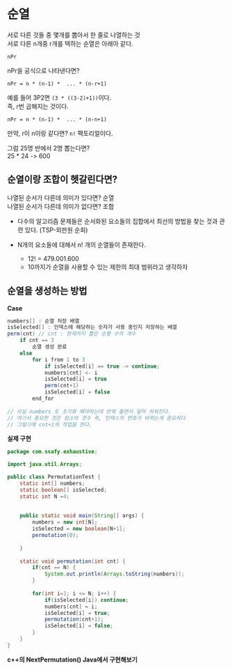 # 순열 
서로 다른 것들 중 몇개를 뽑아서 한 줄로 나열하는 것  
서로 다른 n개중 r개를 택하는 순열은 아래아 같다.  
```
nPr   
```
nPr을 공식으로 나타낸다면?   
```
nPr = n * (n-1) *  ... * (n-r+1)
```
예를 들어 3P2면 `(3 * ((3-2)+1))`이다.     
즉, r번 곱해지는 것이다.  
    
```   
nPr = n * (n-1) *  ... * (n-n+1)  
```
만약, r이 n이랑 같다면? `n!` 팩토리얼이다.  
   

그럼 25명 반에서 2명 뽑는다면?  
25 * 24 -> 600    
          
## 순열이랑 조합이 헷갈린다면?     
나열된 순서가 다른데 의미가 있다면? 순열      
나열된 순서가 다른데 의미가 없다면? 조합           
    
* 다수의 알고리즘 문제들은 순서화된 요소들의 집합에서 최선의 방법을 찾는 것과 관련 있다. (TSP-외판원 순회)        
    
* N개의 요소들에 대해서 n! 개의 순열들이 존재한다.  
  * 12! = 479.001.600     
  * 10까지가 순열을 사용할 수 있는 제한의 최대 범위라고 생각하자           
  
## 순열을 생성하는 방법

**Case**
```java
numbers[] : 순열 저장 배열 
isSelected[] : 인덱스에 해당하는 숫자가 사용 중인지 저장하는 배열  
perm(cnt) // cnt : 현재까지 뽑은 순열 수의 개수  
    if cnt == 3
        순열 생성 완료 
    else
        for i from 1 to 3
            if isSelected[i] == true -> continue;
            numbers[cnt] <- i
            isSelected[i] = true
            perm(cnt+1)
            isSelected[i] = false
        end_for
            
// 사실 numbers 도 초기화 해야하는데 반복 돌면서 덮어 씌워진다.            
// 여기서 중요한 것은 원소의 갯수 즉, 인덱스의 번호가 바뀌는게 중요하다
// 그렇기에 cnt+1의 작업을 한다.   
```
    
**실제 구현**   
```java
package com.ssafy.exhaustive;

import java.util.Arrays;

public class PermutationTest {
	static int[] numbers;
	static boolean[] isSelected;
	static int N =4;
	
	
	public static void main(String[] args) {
		numbers = new int[N];
		isSelected = new boolean[N+1];
		permutation(0);
		
	}
	
	static void permutation(int cnt) {
		if(cnt == N) {
			System.out.println(Arrays.toString(numbers));
		}
		
		for(int i=1; i <= N; i++) {
			if(isSelected[i]) continue;
			numbers[cnt] = i; 
			isSelected[i] = true;
			permutation(cnt+1);
			isSelected[i] = false;
		}
	}
}
```

**c++의 NextPermutation() Java에서 구현해보기**   
```java
```
